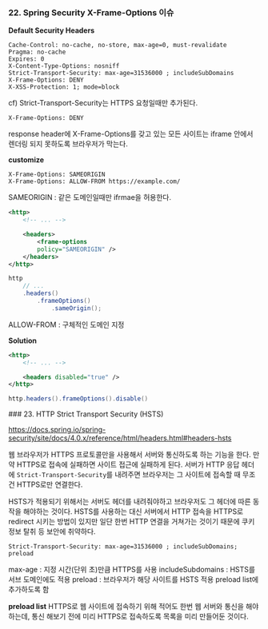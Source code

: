 ### 22. Spring Security X-Frame-Options 이슈

**Default Security Headers**
```
Cache-Control: no-cache, no-store, max-age=0, must-revalidate
Pragma: no-cache
Expires: 0
X-Content-Type-Options: nosniff
Strict-Transport-Security: max-age=31536000 ; includeSubDomains
X-Frame-Options: DENY
X-XSS-Protection: 1; mode=block
```
cf) Strict-Transport-Security는 HTTPS 요청일때만 추가된다. 

```
X-Frame-Options: DENY
```
response header에 X-Frame-Options를 갖고 있는 모든 사이트는  iframe 안에서 렌더링 되지 못하도록 브라우저가 막는다.

**customize**
```
X-Frame-Options: SAMEORIGIN
X-Frame-Options: ALLOW-FROM https://example.com/
```
SAMEORIGIN : 같은 도메인일때만 ifrmae을 허용한다.
```xml
<http>
	<!-- ... -->

	<headers>
		<frame-options
		policy="SAMEORIGIN" />
	</headers>
</http>
```

```java
http
	// ...
	.headers()
		.frameOptions()
			.sameOrigin();
```
ALLOW-FROM : 구체적인 도메인 지정

**Solution**
```xml
<http>
	<!-- ... -->

	<headers disabled="true" />
</http>

```
```java
http.headers().frameOptions().disable()
```

### 23. HTTP Strict Transport Security (HSTS)

https://docs.spring.io/spring-security/site/docs/4.0.x/reference/html/headers.html#headers-hsts

웹 브라우저가 HTTPS 프로토콜만을 사용해서 서버와 통신하도록 하는 기능을 한다. 만약 HTTPS로 접속에 실패하면 사이트 접근에 실패하게 된다. 서버가 HTTP 응답 헤더에 `Strict-Transport-Security`를 내려주면 브라우저는 그 사이트에 접속할 때 무조건 HTTPS로만 연결한다.

HSTS가 적용되기 위해서는 서버도 헤더를 내려줘야하고 브라우저도 그 헤더에 따른 동작을 해야하는 것이다.
HSTS를 사용하는 대신 서버에서 HTTP 접속을 HTTPS로 redirect 시키는 방법이 있지만 일단 한번 HTTP 연결을 거쳐가는 것이기 때문에 쿠키 정보 탈취 등 보안에 취약하다.

```
Strict-Transport-Security: max-age=31536000 ; includeSubDomains; preload
```
max-age : 지정 시간(단위 초)만큼 HTTPS를 사용
includeSubdomains : HSTS를 서브 도메인에도 적용
preload : 브라우저가 해당 사이트를 HSTS 적용 preload list에 추가하도록 함

**preload list**
HTTPS로 웹 사이트에 접속하기 위해 적어도 한번 웹 서버와 통신을 해야하는데, 통신 해보기 전에 미리 HTTPS로 접속하도록 목록을 미리 만들어둔 것이다.
